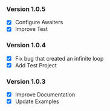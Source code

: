 ### Version 1.0.5
- [x] Configure Awaiters
- [x] Improve Test

### Version 1.0.4
- [x] Fix bug that created an infinite loop
- [x] Add Test Project

### Version 1.0.3
- [x] Improve Documentation
- [x] Update Examples
